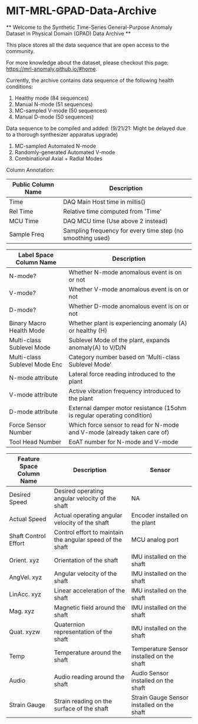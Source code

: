# MIT-MRL-GPAD-Data-Archive

** Welcome to the Synthetic Time-Series General-Purpose Anomaly Dataset in Physical Domain (GPAD) Data Archive **

This place stores all the data sequence that are open access to the community.

For more knowledge about the dataset, please checkout this page: https://mrl-anomaly.github.io/#home.

Currently, the archive contains data sequence of the following health conditions:
1. Healthy mode (84 sequences)
2. Manual N-mode (51 sequences) 
3. MC-sampled V-mode (50 sequences)
4. Manual D-mode (50 sequences)

Data sequence to be compiled and added: (9/21/21: Might be delayed due to a thorough synthesizer apparatus upgrade)
1. MC-sampled Automated N-mode
2. Randomly-generated Automated V-mode
3. Combinational Axial + Radial Modes

Column Annotation:

| Public Column Name | Description |
| --- | --- |
| Time | DAQ Main Host time in millis() | 
| Rel Time | Relative time computed from 'Time'| 
| MCU Time | DAQ MCU time (Use above 2 instead) |
| Sample Freq | Sampling frequency for every time step (no smoothing used) |


| Label Space Column Name | Description |
| --- | --- |
| N-mode? | Whether N-mode anomalous event is on or not|
| V-mode? | Whether V-mode anomalous event is on or not|
| D-mode? | Whether D-mode anomalous event is on or not|
|Binary Macro Health Mode | Whether plant is experiencing anomaly (A) or healthy (H)|
| Multi-class Sublevel Mode | Sublevel Mode of the plant, expands anomaly(A) to V/D/N |
| Multi-class Sublevel Mode Enc | Category number based on 'Multi-class Sublevel Mode' | 
| N-mode attribute | Lateral force reading introduced to the plant |
| V-mode attribute | Active vibration frequency introduced to the plant |
| D-mode attribute | External damper motor resistance (15ohm is regular operating condition) |
| Force Sensor Number | Which force sensor to read for N-mode and V-mode (already taken care of) |
| Tool Head Number | EoAT number for N-mode and V-mode |

| Feature Space Column Name | Description | Sensor |
| --- | --- | --- |
| Desired Speed | Desired operating angular velocity of the shaft | NA| 
| Actual Speed | Actual operating angular velocity of the shaft  | Encoder installed on the plant | 
|Shaft Control Effort | Control effort to maintain the angular speed of the shaft | MCU analog port |  
| Orient. xyz| Orientation of the shaft | IMU installed on the shaft | 
| AngVel. xyz| Angular velocity of the shaft | IMU installed on the shaft |  
| LinAcc. xyz| Linear acceleration of the shaft | IMU installed on the shaft |  
| Mag. xyz | Magnetic field around the shaft | IMU installed on the shaft |  
| Quat. xyzw | Quaternion representation of the shaft | IMU installed on the shaft |  
| Temp | Temperature around the shaft |  Temperature Sensor installed on the shaft|
| Audio | Audio reading around the shaft |  Audio Sensor installed on the shaft|
| Strain Gauge| Strain reading on the surface of the shaft| Strain Gauge Sensor installed on the shaft |


